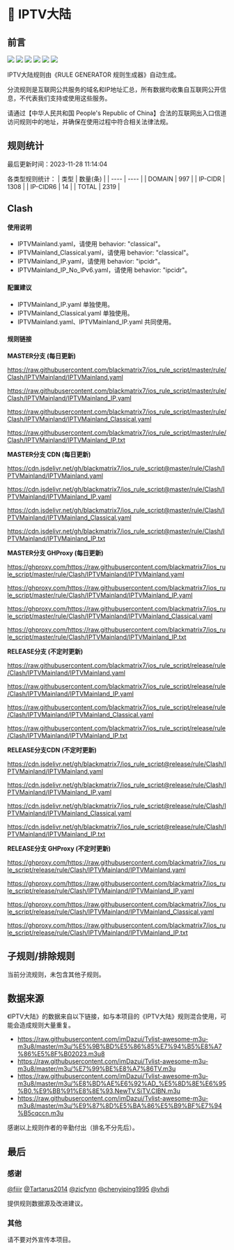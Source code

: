 # 🧸 IPTV大陆

## 前言

![](https://shields.io/badge/-移除重复规则-ff69b4) ![](https://shields.io/badge/-DOMAIN与DOMAIN--SUFFIX合并-green) ![](https://shields.io/badge/-DOMAIN--SUFFIX间合并-critical) ![](https://shields.io/badge/-DOMAIN与DOMAIN--KEYWORD合并-9cf) ![](https://shields.io/badge/-DOMAIN--SUFFIX与DOMAIN--KEYWORD合并-blue) ![](https://shields.io/badge/-IP--CIDR(6)合并-blueviolet) 

IPTV大陆规则由《RULE GENERATOR 规则生成器》自动生成。

分流规则是互联网公共服务的域名和IP地址汇总，所有数据均收集自互联网公开信息，不代表我们支持或使用这些服务。

请通过【中华人民共和国 People's Republic of China】合法的互联网出入口信道访问规则中的地址，并确保在使用过程中符合相关法律法规。

## 规则统计

最后更新时间：2023-11-28 11:14:04

各类型规则统计：
| 类型 | 数量(条)  | 
| ---- | ----  |
| DOMAIN | 997  | 
| IP-CIDR | 1308  | 
| IP-CIDR6 | 14  | 
| TOTAL | 2319  | 


## Clash 

#### 使用说明
- IPTVMainland.yaml，请使用 behavior: "classical"。
- IPTVMainland_Classical.yaml，请使用 behavior: "classical"。
- IPTVMainland_IP.yaml，请使用 behavior: "ipcidr"。
- IPTVMainland_IP_No_IPv6.yaml，请使用 behavior: "ipcidr"。

#### 配置建议
- IPTVMainland_IP.yaml 单独使用。
- IPTVMainland_Classical.yaml 单独使用。
- IPTVMainland.yaml、IPTVMainland_IP.yaml 共同使用。

#### 规则链接
**MASTER分支 (每日更新)**

https://raw.githubusercontent.com/blackmatrix7/ios_rule_script/master/rule/Clash/IPTVMainland/IPTVMainland.yaml

https://raw.githubusercontent.com/blackmatrix7/ios_rule_script/master/rule/Clash/IPTVMainland/IPTVMainland_IP.yaml

https://raw.githubusercontent.com/blackmatrix7/ios_rule_script/master/rule/Clash/IPTVMainland/IPTVMainland_Classical.yaml

https://raw.githubusercontent.com/blackmatrix7/ios_rule_script/master/rule/Clash/IPTVMainland/IPTVMainland_IP.txt

**MASTER分支 CDN (每日更新)**

https://cdn.jsdelivr.net/gh/blackmatrix7/ios_rule_script@master/rule/Clash/IPTVMainland/IPTVMainland.yaml

https://cdn.jsdelivr.net/gh/blackmatrix7/ios_rule_script@master/rule/Clash/IPTVMainland/IPTVMainland_IP.yaml

https://cdn.jsdelivr.net/gh/blackmatrix7/ios_rule_script@master/rule/Clash/IPTVMainland/IPTVMainland_Classical.yaml

https://cdn.jsdelivr.net/gh/blackmatrix7/ios_rule_script@master/rule/Clash/IPTVMainland/IPTVMainland_IP.txt

**MASTER分支 GHProxy (每日更新)**

https://ghproxy.com/https://raw.githubusercontent.com/blackmatrix7/ios_rule_script/master/rule/Clash/IPTVMainland/IPTVMainland.yaml

https://ghproxy.com/https://raw.githubusercontent.com/blackmatrix7/ios_rule_script/master/rule/Clash/IPTVMainland/IPTVMainland_IP.yaml

https://ghproxy.com/https://raw.githubusercontent.com/blackmatrix7/ios_rule_script/master/rule/Clash/IPTVMainland/IPTVMainland_Classical.yaml

https://ghproxy.com/https://raw.githubusercontent.com/blackmatrix7/ios_rule_script/master/rule/Clash/IPTVMainland/IPTVMainland_IP.txt

**RELEASE分支 (不定时更新)**

https://raw.githubusercontent.com/blackmatrix7/ios_rule_script/release/rule/Clash/IPTVMainland/IPTVMainland.yaml

https://raw.githubusercontent.com/blackmatrix7/ios_rule_script/release/rule/Clash/IPTVMainland/IPTVMainland_IP.yaml

https://raw.githubusercontent.com/blackmatrix7/ios_rule_script/release/rule/Clash/IPTVMainland/IPTVMainland_Classical.yaml

https://raw.githubusercontent.com/blackmatrix7/ios_rule_script/release/rule/Clash/IPTVMainland/IPTVMainland_IP.txt

**RELEASE分支CDN (不定时更新)**

https://cdn.jsdelivr.net/gh/blackmatrix7/ios_rule_script@release/rule/Clash/IPTVMainland/IPTVMainland.yaml

https://cdn.jsdelivr.net/gh/blackmatrix7/ios_rule_script@release/rule/Clash/IPTVMainland/IPTVMainland_IP.yaml

https://cdn.jsdelivr.net/gh/blackmatrix7/ios_rule_script@release/rule/Clash/IPTVMainland/IPTVMainland_Classical.yaml

https://cdn.jsdelivr.net/gh/blackmatrix7/ios_rule_script@release/rule/Clash/IPTVMainland/IPTVMainland_IP.txt

**RELEASE分支 GHProxy (不定时更新)**

https://ghproxy.com/https://raw.githubusercontent.com/blackmatrix7/ios_rule_script/release/rule/Clash/IPTVMainland/IPTVMainland.yaml

https://ghproxy.com/https://raw.githubusercontent.com/blackmatrix7/ios_rule_script/release/rule/Clash/IPTVMainland/IPTVMainland_IP.yaml

https://ghproxy.com/https://raw.githubusercontent.com/blackmatrix7/ios_rule_script/release/rule/Clash/IPTVMainland/IPTVMainland_Classical.yaml

https://ghproxy.com/https://raw.githubusercontent.com/blackmatrix7/ios_rule_script/release/rule/Clash/IPTVMainland/IPTVMainland_IP.txt

## 子规则/排除规则


当前分流规则，未包含其他子规则。

## 数据来源

《IPTV大陆》的数据来自以下链接，如与本项目的《IPTV大陆》规则混合使用，可能会造成规则大量重复。

- https://raw.githubusercontent.com/imDazui/Tvlist-awesome-m3u-m3u8/master/m3u/%E5%9B%BD%E5%86%85%E7%94%B5%E8%A7%86%E5%8F%B02023.m3u8
- https://raw.githubusercontent.com/imDazui/Tvlist-awesome-m3u-m3u8/master/m3u/%E7%99%BE%E8%A7%86TV.m3u
- https://raw.githubusercontent.com/imDazui/Tvlist-awesome-m3u-m3u8/master/m3u/%E8%BD%AE%E6%92%AD_%E5%8D%8E%E6%95%B0.%E9%BB%91%E8%8E%93.NewTV.SiTV.CIBN.m3u
- https://raw.githubusercontent.com/imDazui/Tvlist-awesome-m3u-m3u8/master/m3u/%E9%87%8D%E5%BA%86%E5%B9%BF%E7%94%B5cqccn.m3u


感谢以上规则作者的辛勤付出（排名不分先后）。

## 最后

### 感谢

[@fiiir](https://github.com/fiiir) [@Tartarus2014](https://github.com/Tartarus2014) [@zjcfynn](https://github.com/zjcfynn) [@chenyiping1995](https://github.com/chenyiping1995) [@vhdj](https://github.com/vhdj)

提供规则数据源及改进建议。

### 其他

请不要对外宣传本项目。